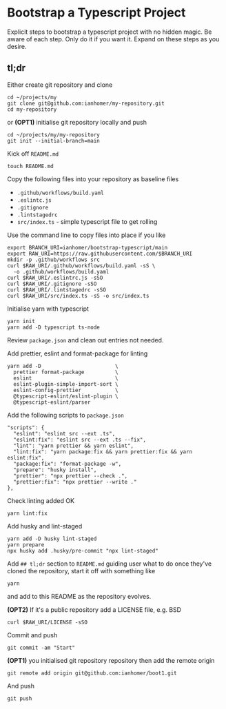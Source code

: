 # Bootstrap a Typescript Project

Explicit steps to bootstrap a typescript project with no hidden magic. Be aware
of each step. Only do it if you want it. Expand on these steps as you desire.

## tl;dr

Either create git repository and clone

    cd ~/projects/my
    git clone git@github.com:ianhomer/my-repository.git
    cd my-repository

or **(OPT1)** initialise git repository locally and push

    cd ~/projects/my/my-repository
    git init --initial-branch=main

Kick off `README.md`

    touch README.md

Copy the following files into your repository as baseline files

- `.github/workflows/build.yaml`
- `.eslintc.js`
- `.gitignore`
- `.lintstagedrc`
- `src/index.ts` - simple typescript file to get rolling

Use the command line to copy files into place if you like

    export BRANCH_URI=ianhomer/bootstrap-typescript/main
    export RAW_URI=https://raw.githubusercontent.com/$BRANCH_URI
    mkdir -p .github/workflows src
    curl $RAW_URI/.github/workflows/build.yaml -sS \
      -o .github/workflows/build.yaml
    curl $RAW_URI/.eslintrc.js -sSO
    curl $RAW_URI/.gitignore -sSO
    curl $RAW_URI/.lintstagedrc -sSO
    curl $RAW_URI/src/index.ts -sS -o src/index.ts

Initialise yarn with typescript

    yarn init
    yarn add -D typescript ts-node

Review `package.json` and clean out entries not needed.

Add prettier, eslint and format-package for linting

    yarn add -D                        \
      prettier format-package          \
      eslint                           \
      eslint-plugin-simple-import-sort \
      eslint-config-prettier           \
      @typescript-eslint/eslint-plugin \
      @typescript-eslint/parser

Add the following scripts to `package.json`

    "scripts": {
      "eslint": "eslint src --ext .ts",
      "eslint:fix": "eslint src --ext .ts --fix",
      "lint": "yarn prettier && yarn eslint",
      "lint:fix": "yarn package:fix && yarn prettier:fix && yarn eslint:fix",
      "package:fix": "format-package -w",
      "prepare": "husky install",
      "prettier": "npx prettier --check .",
      "prettier:fix": "npx prettier --write ."
    },

Check linting added OK

    yarn lint:fix

Add husky and lint-staged

    yarn add -D husky lint-staged
    yarn prepare
    npx husky add .husky/pre-commit "npx lint-staged"

Add `## tl;dr` section to `README.md` guiding user what to do once they've
cloned the repository, start it off with something like

    yarn

and add to this README as the repository evolves.

**(OPT2)** If it's a public repository add a LICENSE file, e.g. BSD

    curl $RAW_URI/LICENSE -sSO

Commit and push

    git commit -am "Start"

**(OPT1)** you initialised git repository repository then add the remote origin

    git remote add origin git@github.com:ianhomer/boot1.git

And push

    git push
